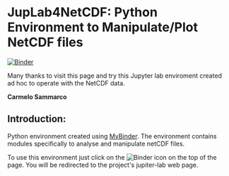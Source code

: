 
# JupLab4NetCDF:  Python Environment to Manipulate/Plot NetCDF files

[![Binder](https://mybinder.org/badge_logo.svg)](https://mybinder.org/v2/gh/carmelosammarco/JupLab4NetCDF/master?urlpath=lab/tree/Notebook/Manipulate-plot_NetCDFdata.ipynb)  

Many thanks to visit this page and try this Jupyter lab enviroment created ad hoc to operate with the NetCDF data.

**Carmelo Sammarco**

## Introduction:
Python environment created using [MyBinder](https://mybinder.org). The environment contains modules specifically to analyse and manipulate netCDF files. 

To use this environment just click on the ![Binder](https://mybinder.org/badge_logo.svg) icon on the top of the page. You will be redirected to the project's jupiter-lab web page.
